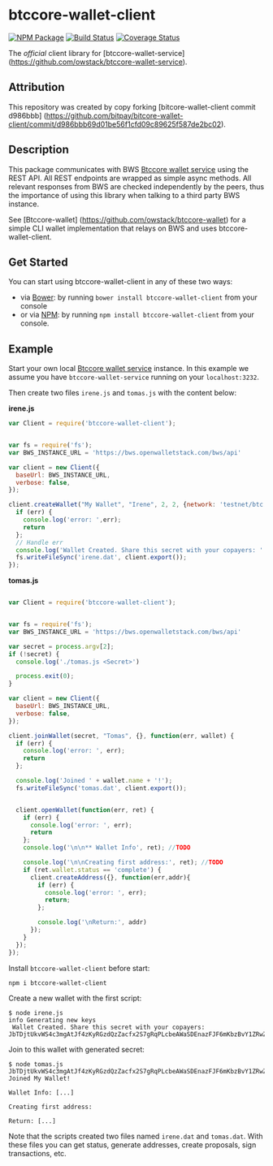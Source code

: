 # btccore-wallet-client

[![NPM Package](https://img.shields.io/npm/v/btccore-wallet-client.svg?style=flat-square)](https://www.npmjs.org/package/btccore-wallet-client)
[![Build Status](https://img.shields.io/travis/owstack/btccore-wallet-client.svg?branch=master&style=flat-square)](https://travis-ci.org/owstack/btccore-wallet-client) 
[![Coverage Status](https://coveralls.io/repos/owstack/btccore-wallet-client/badge.svg)](https://coveralls.io/r/owstack/btccore-wallet-client)

The *official* client library for [btccore-wallet-service] (https://github.com/owstack/btccore-wallet-service).

## Attribution

This repository was created by copy forking [bitcore-wallet-client commit d986bbb] (https://github.com/bitpay/bitcore-wallet-client/commit/d986bbb69d01be56f1cfd09c89625f587de2bc02).

## Description

This package communicates with BWS [Btccore wallet service](https://github.com/owstack/btccore-wallet-service) using the REST API. All REST endpoints are wrapped as simple async methods. All relevant responses from BWS are checked independently by the peers, thus the importance of using this library when talking to a third party BWS instance.

See [Btccore-wallet] (https://github.com/owstack/btccore-wallet) for a simple CLI wallet implementation that relays on BWS and uses btccore-wallet-client.

## Get Started

You can start using btccore-wallet-client in any of these two ways:

* via [Bower](http://bower.io/): by running `bower install btccore-wallet-client` from your console
* or via [NPM](https://www.npmjs.com/package/btccore-wallet-client): by running `npm install btccore-wallet-client` from your console.

## Example

Start your own local [Btccore wallet service](https://github.com/owstack/btccore-wallet-service) instance. In this example we assume you have `btccore-wallet-service` running on your `localhost:3232`.

Then create two files `irene.js` and `tomas.js` with the content below:

**irene.js**

``` javascript
var Client = require('btccore-wallet-client');


var fs = require('fs');
var BWS_INSTANCE_URL = 'https://bws.openwalletstack.com/bws/api'

var client = new Client({
  baseUrl: BWS_INSTANCE_URL,
  verbose: false,
});

client.createWallet("My Wallet", "Irene", 2, 2, {network: 'testnet/btc'}, function(err, secret) {
  if (err) {
    console.log('error: ',err); 
    return
  };
  // Handle err
  console.log('Wallet Created. Share this secret with your copayers: ' + secret);
  fs.writeFileSync('irene.dat', client.export());
});
```

**tomas.js**

``` javascript

var Client = require('btccore-wallet-client');


var fs = require('fs');
var BWS_INSTANCE_URL = 'https://bws.openwalletstack.com/bws/api'

var secret = process.argv[2];
if (!secret) {
  console.log('./tomas.js <Secret>')

  process.exit(0);
}

var client = new Client({
  baseUrl: BWS_INSTANCE_URL,
  verbose: false,
});

client.joinWallet(secret, "Tomas", {}, function(err, wallet) {
  if (err) {
    console.log('error: ', err);
    return
  };

  console.log('Joined ' + wallet.name + '!');
  fs.writeFileSync('tomas.dat', client.export());


  client.openWallet(function(err, ret) {
    if (err) {
      console.log('error: ', err);
      return
    };
    console.log('\n\n** Wallet Info', ret); //TODO

    console.log('\n\nCreating first address:', ret); //TODO
    if (ret.wallet.status == 'complete') {
      client.createAddress({}, function(err,addr){
        if (err) {
          console.log('error: ', err);
          return;
        };

        console.log('\nReturn:', addr)
      });
    }
  });
});
```

Install `btccore-wallet-client` before start:

```
npm i btccore-wallet-client
```

Create a new wallet with the first script:

```
$ node irene.js
info Generating new keys 
 Wallet Created. Share this secret with your copayers: JbTDjtUkvWS4c3mgAtJf4zKyRGzdQzZacfx2S7gRqPLcbeAWaSDEnazFJF6mKbzBvY1ZRwZCbvT
```

Join to this wallet with generated secret:

```
$ node tomas.js JbTDjtUkvWS4c3mgAtJf4zKyRGzdQzZacfx2S7gRqPLcbeAWaSDEnazFJF6mKbzBvY1ZRwZCbvT
Joined My Wallet!

Wallet Info: [...]

Creating first address:

Return: [...]

```

Note that the scripts created two files named `irene.dat` and `tomas.dat`. With these files you can get status, generate addresses, create proposals, sign transactions, etc.


